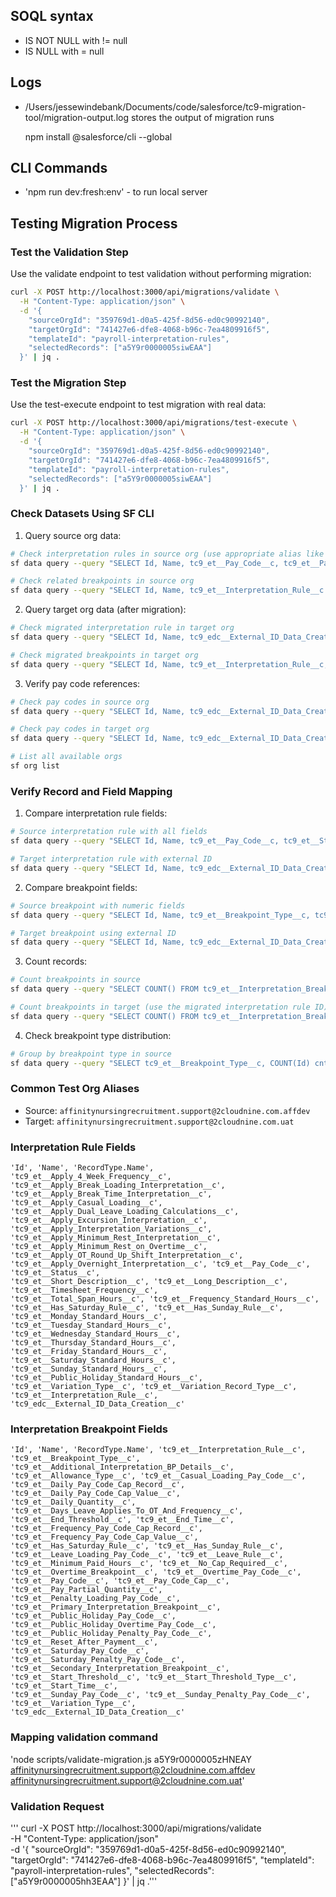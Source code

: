 ## SOQL syntax

- IS NOT NULL with != null
- IS NULL with = null

## Logs

- /Users/jessewindebank/Documents/code/salesforce/tc9-migration-tool/migration-output.log
  stores the output of migration runs

  npm install @salesforce/cli --global

## CLI Commands

- 'npm run dev:fresh:env' - to run local server

## Testing Migration Process

### Test the Validation Step

Use the validate endpoint to test validation without performing migration:

```bash
curl -X POST http://localhost:3000/api/migrations/validate \
  -H "Content-Type: application/json" \
  -d '{
    "sourceOrgId": "359769d1-d0a5-425f-8d56-ed0c90992140",
    "targetOrgId": "741427e6-dfe8-4068-b96c-7ea4809916f5",
    "templateId": "payroll-interpretation-rules",
    "selectedRecords": ["a5Y9r0000005siwEAA"]
  }' | jq .
```

### Test the Migration Step

Use the test-execute endpoint to test migration with real data:

```bash
curl -X POST http://localhost:3000/api/migrations/test-execute \
  -H "Content-Type: application/json" \
  -d '{
    "sourceOrgId": "359769d1-d0a5-425f-8d56-ed0c90992140",
    "targetOrgId": "741427e6-dfe8-4068-b96c-7ea4809916f5",
    "templateId": "payroll-interpretation-rules",
    "selectedRecords": ["a5Y9r0000005siwEAA"]
  }' | jq .
```

### Check Datasets Using SF CLI

1. Query source org data:

```bash
# Check interpretation rules in source org (use appropriate alias like 'migrationToolFull' or email)
sf data query --query "SELECT Id, Name, tc9_et__Pay_Code__c, tc9_et__Pay_Code__r.tc9_edc__External_ID_Data_Creation__c FROM tc9_et__Interpretation_Rule__c WHERE Id = 'a5Y9r0000005siwEAA'" --target-org migrationToolFull

# Check related breakpoints in source org
sf data query --query "SELECT Id, Name, tc9_et__Interpretation_Rule__c FROM tc9_et__Interpretation_Breakpoint__c WHERE tc9_et__Interpretation_Rule__c = 'a5Y9r0000005siwEAA'" --target-org migrationToolFull
```

2. Query target org data (after migration):

```bash
# Check migrated interpretation rule in target org
sf data query --query "SELECT Id, Name, tc9_edc__External_ID_Data_Creation__c, tc9_et__Pay_Code__c FROM tc9_et__Interpretation_Rule__c WHERE tc9_edc__External_ID_Data_Creation__c = 'a5Y9r0000005siwEAA'" --target-org migrationTool

# Check migrated breakpoints in target org
sf data query --query "SELECT Id, Name, tc9_et__Interpretation_Rule__c, tc9_edc__External_ID_Data_Creation__c FROM tc9_et__Interpretation_Breakpoint__c WHERE tc9_et__Interpretation_Rule__r.tc9_edc__External_ID_Data_Creation__c = 'a5Y9r0000005siwEAA'" --target-org migrationTool
```

3. Verify pay code references:

```bash
# Check pay codes in source org
sf data query --query "SELECT Id, Name, tc9_edc__External_ID_Data_Creation__c FROM tc9_pr__Pay_Code__c LIMIT 10" --target-org migrationToolFull

# Check pay codes in target org
sf data query --query "SELECT Id, Name, tc9_edc__External_ID_Data_Creation__c FROM tc9_pr__Pay_Code__c LIMIT 10" --target-org migrationTool

# List all available orgs
sf org list
```

### Verify Record and Field Mapping

1. Compare interpretation rule fields:

```bash
# Source interpretation rule with all fields
sf data query --query "SELECT Id, Name, tc9_et__Pay_Code__c, tc9_et__Status__c, tc9_et__Monday_Standard_Hours__c, tc9_et__Tuesday_Standard_Hours__c, tc9_et__Wednesday_Standard_Hours__c, tc9_et__Thursday_Standard_Hours__c, tc9_et__Friday_Standard_Hours__c, tc9_et__Saturday_Standard_Hours__c, tc9_et__Sunday_Standard_Hours__c FROM tc9_et__Interpretation_Rule__c WHERE Id = 'a5Y9r0000005siwEAA'" --target-org <source-org-alias>

# Target interpretation rule with external ID
sf data query --query "SELECT Id, Name, tc9_edc__External_ID_Data_Creation__c, tc9_et__Pay_Code__c, tc9_et__Status__c, tc9_et__Monday_Standard_Hours__c, tc9_et__Tuesday_Standard_Hours__c, tc9_et__Wednesday_Standard_Hours__c, tc9_et__Thursday_Standard_Hours__c, tc9_et__Friday_Standard_Hours__c, tc9_et__Saturday_Standard_Hours__c, tc9_et__Sunday_Standard_Hours__c FROM tc9_et__Interpretation_Rule__c WHERE tc9_edc__External_ID_Data_Creation__c = 'a5Y9r0000005siwEAA'" --target-org <target-org-alias>
```

2. Compare breakpoint fields:

```bash
# Source breakpoint with numeric fields
sf data query --query "SELECT Id, Name, tc9_et__Breakpoint_Type__c, tc9_et__Start_Threshold__c, tc9_et__End_Threshold__c, tc9_et__Pay_Code_Cap__c, tc9_et__Minimum_Paid_Hours__c FROM tc9_et__Interpretation_Breakpoint__c WHERE tc9_et__Interpretation_Rule__c = 'a5Y9r0000005siwEAA' AND Name = 'Daily Pay Code Cap 1' LIMIT 1" --target-org <source-org-alias>

# Target breakpoint using external ID
sf data query --query "SELECT Id, Name, tc9_edc__External_ID_Data_Creation__c, tc9_et__Breakpoint_Type__c, tc9_et__Start_Threshold__c, tc9_et__End_Threshold__c, tc9_et__Pay_Code_Cap__c FROM tc9_et__Interpretation_Breakpoint__c WHERE tc9_edc__External_ID_Data_Creation__c = '<source-breakpoint-id>'" --target-org <target-org-alias>
```

3. Count records:

```bash
# Count breakpoints in source
sf data query --query "SELECT COUNT() FROM tc9_et__Interpretation_Breakpoint__c WHERE tc9_et__Interpretation_Rule__c = 'a5Y9r0000005siwEAA'" --target-org <source-org-alias>

# Count breakpoints in target (use the migrated interpretation rule ID)
sf data query --query "SELECT COUNT() FROM tc9_et__Interpretation_Breakpoint__c WHERE tc9_et__Interpretation_Rule__c = '<target-interpretation-rule-id>'" --target-org <target-org-alias>
```

4. Check breakpoint type distribution:

```bash
# Group by breakpoint type in source
sf data query --query "SELECT tc9_et__Breakpoint_Type__c, COUNT(Id) cnt FROM tc9_et__Interpretation_Breakpoint__c WHERE tc9_et__Interpretation_Rule__c = 'a5Y9r0000005siwEAA' GROUP BY tc9_et__Breakpoint_Type__c" --target-org <source-org-alias>
```

### Common Test Org Aliases

- Source: `affinitynursingrecruitment.support@2cloudnine.com.affdev`
- Target: `affinitynursingrecruitment.support@2cloudnine.com.uat`

### Interpretation Rule Fields

    'Id', 'Name', 'RecordType.Name', 
    'tc9_et__Apply_4_Week_Frequency__c', 'tc9_et__Apply_Break_Loading_Interpretation__c',
    'tc9_et__Apply_Break_Time_Interpretation__c', 'tc9_et__Apply_Casual_Loading__c',
    'tc9_et__Apply_Dual_Leave_Loading_Calculations__c', 'tc9_et__Apply_Excursion_Interpretation__c',
    'tc9_et__Apply_Interpretation_Variations__c', 'tc9_et__Apply_Minimum_Rest_Interpretation__c',
    'tc9_et__Apply_Minimum_Rest_on_Overtime__c', 'tc9_et__Apply_OT_Round_Up_Shift_Interpretation__c',
    'tc9_et__Apply_Overnight_Interpretation__c', 'tc9_et__Pay_Code__c', 'tc9_et__Status__c',
    'tc9_et__Short_Description__c', 'tc9_et__Long_Description__c', 'tc9_et__Timesheet_Frequency__c',
    'tc9_et__Total_Span_Hours__c', 'tc9_et__Frequency_Standard_Hours__c',
    'tc9_et__Has_Saturday_Rule__c', 'tc9_et__Has_Sunday_Rule__c',
    'tc9_et__Monday_Standard_Hours__c', 'tc9_et__Tuesday_Standard_Hours__c',
    'tc9_et__Wednesday_Standard_Hours__c', 'tc9_et__Thursday_Standard_Hours__c',
    'tc9_et__Friday_Standard_Hours__c', 'tc9_et__Saturday_Standard_Hours__c',
    'tc9_et__Sunday_Standard_Hours__c', 'tc9_et__Public_Holiday_Standard_Hours__c',
    'tc9_et__Variation_Type__c', 'tc9_et__Variation_Record_Type__c',
    'tc9_et__Interpretation_Rule__c', 'tc9_edc__External_ID_Data_Creation__c'

### Interpretation Breakpoint Fields

    'Id', 'Name', 'RecordType.Name', 'tc9_et__Interpretation_Rule__c',
    'tc9_et__Breakpoint_Type__c', 'tc9_et__Additional_Interpretation_BP_Details__c',
    'tc9_et__Allowance_Type__c', 'tc9_et__Casual_Loading_Pay_Code__c',
    'tc9_et__Daily_Pay_Code_Cap_Record__c', 'tc9_et__Daily_Pay_Code_Cap_Value__c',
    'tc9_et__Daily_Quantity__c', 'tc9_et__Days_Leave_Applies_To_OT_And_Frequency__c',
    'tc9_et__End_Threshold__c', 'tc9_et__End_Time__c',
    'tc9_et__Frequency_Pay_Code_Cap_Record__c', 'tc9_et__Frequency_Pay_Code_Cap_Value__c',
    'tc9_et__Has_Saturday_Rule__c', 'tc9_et__Has_Sunday_Rule__c',
    'tc9_et__Leave_Loading_Pay_Code__c', 'tc9_et__Leave_Rule__c',
    'tc9_et__Minimum_Paid_Hours__c', 'tc9_et__No_Cap_Required__c',
    'tc9_et__Overtime_Breakpoint__c', 'tc9_et__Overtime_Pay_Code__c',
    'tc9_et__Pay_Code__c', 'tc9_et__Pay_Code_Cap__c', 'tc9_et__Pay_Partial_Quantity__c',
    'tc9_et__Penalty_Loading_Pay_Code__c', 'tc9_et__Primary_Interpretation_Breakpoint__c',
    'tc9_et__Public_Holiday_Pay_Code__c', 'tc9_et__Public_Holiday_Overtime_Pay_Code__c',
    'tc9_et__Public_Holiday_Penalty_Pay_Code__c', 'tc9_et__Reset_After_Payment__c',
    'tc9_et__Saturday_Pay_Code__c', 'tc9_et__Saturday_Penalty_Pay_Code__c',
    'tc9_et__Secondary_Interpretation_Breakpoint__c',
    'tc9_et__Start_Threshold__c', 'tc9_et__Start_Threshold_Type__c', 'tc9_et__Start_Time__c',
    'tc9_et__Sunday_Pay_Code__c', 'tc9_et__Sunday_Penalty_Pay_Code__c', 'tc9_et__Variation_Type__c',
    'tc9_edc__External_ID_Data_Creation__c'

### Mapping validation command

'node scripts/validate-migration.js a5Y9r0000005zHNEAY
affinitynursingrecruitment.support@2cloudnine.com.affdev
affinitynursingrecruitment.support@2cloudnine.com.uat'

### Validation Request

''' curl -X POST http://localhost:3000/api/migrations/validate\
-H "Content-Type: application/json"\
-d '{ "sourceOrgId": "359769d1-d0a5-425f-8d56-ed0c90992140", "targetOrgId":
"741427e6-dfe8-4068-b96c-7ea4809916f5", "templateId":
"payroll-interpretation-rules", "selectedRecords": ["a5Y9r0000005hh3EAA"] }' |
jq .'''
